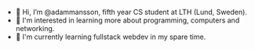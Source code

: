 - 👋 Hi, I’m @adammansson, fifth year CS student at LTH (Lund, Sweden).
- 👀 I'm interested in learning more about programming, computers and networking.
- 🌱 I'm currently learning fullstack webdev in my spare time.
